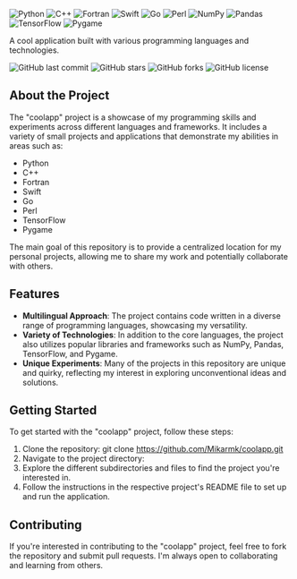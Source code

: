 ![Python](https://img.shields.io/badge/Python-3776AB?style=flat-square&logo=python&logoColor=white)
![C++](https://img.shields.io/badge/C++-00599C?style=flat-square&logo=c%2B%2B&logoColor=white)
![Fortran](https://img.shields.io/badge/Fortran-734F96?style=flat-square&logo=fortran&logoColor=white)
![Swift](https://img.shields.io/badge/Swift-FA7343?style=flat-square&logo=swift&logoColor=white)
![Go](https://img.shields.io/badge/Go-00ADD8?style=flat-square&logo=go&logoColor=white)
![Perl](https://img.shields.io/badge/Perl-39457E?style=flat-square&logo=perl&logoColor=white)
![NumPy](https://img.shields.io/badge/NumPy-013243?style=flat-square&logo=numpy&logoColor=white)
![Pandas](https://img.shields.io/badge/Pandas-150458?style=flat-square&logo=pandas&logoColor=white)
![TensorFlow](https://img.shields.io/badge/TensorFlow-FF6F00?style=flat-square&logo=tensorflow&logoColor=white)
![Pygame](https://img.shields.io/badge/Pygame-003B57?style=flat-square&logo=pygame&logoColor=white)

A cool application built with various programming languages and technologies.

![GitHub last commit](https://img.shields.io/github/last-commit/Mikarmk/coolapp)
![GitHub stars](https://img.shields.io/github/stars/Mikarmk/coolapp)
![GitHub forks](https://img.shields.io/github/forks/Mikarmk/coolapp)
![GitHub license](https://img.shields.io/github/license/Mikarmk/coolapp)

## About the Project

The "coolapp" project is a showcase of my programming skills and experiments across different languages and frameworks. It includes a variety of small projects and applications that demonstrate my abilities in areas such as:

- Python
- C++
- Fortran
- Swift
- Go
- Perl
- TensorFlow
- Pygame

The main goal of this repository is to provide a centralized location for my personal projects, allowing me to share my work and potentially collaborate with others.

## Features

- **Multilingual Approach**: The project contains code written in a diverse range of programming languages, showcasing my versatility.
- **Variety of Technologies**: In addition to the core languages, the project also utilizes popular libraries and frameworks such as NumPy, Pandas, TensorFlow, and Pygame.
- **Unique Experiments**: Many of the projects in this repository are unique and quirky, reflecting my interest in exploring unconventional ideas and solutions.

## Getting Started

To get started with the "coolapp" project, follow these steps:

1. Clone the repository: git clone https://github.com/Mikarmk/coolapp.git
2. Navigate to the project directory:
3. Explore the different subdirectories and files to find the project you're interested in.
4. Follow the instructions in the respective project's README file to set up and run the application.

## Contributing

If you're interested in contributing to the "coolapp" project, feel free to fork the repository and submit pull requests. I'm always open to collaborating and learning from others.

